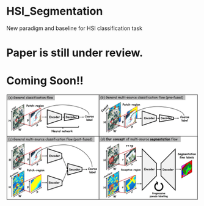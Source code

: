# HSI_Segmentation
New paradigm and baseline for HSI classification task

# Paper is still under review. 

# Coming Soon!!

![Graphical_Abstract](https://github.com/zhouweilian1904/HSI_Segmentation/blob/main/graphical_abstract.jpg)
